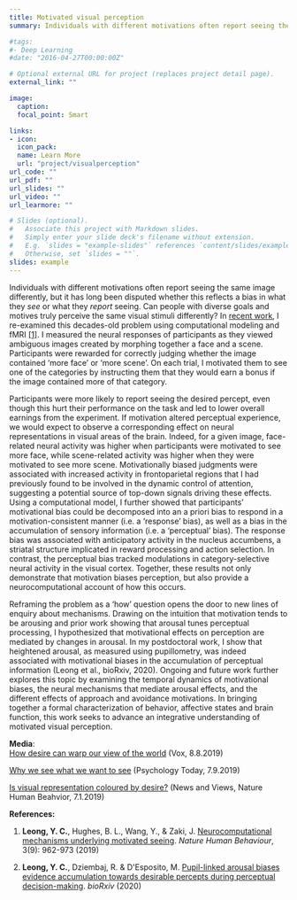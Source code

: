 ```yaml
---
title: Motivated visual perception
summary: Individuals with different motivations often report seeing the same image differently, but it is unclear whether this reflects a bias in what they *see* or what they *report* seeing. Can people with diverse goals and motives truly perceive the same visual stimuli differently? In recent work, I combined computational modeling and fMRI to provide a neurocomputational account of how motivation biases visual perception. 

#tags:
#- Deep Learning
#date: "2016-04-27T00:00:00Z"

# Optional external URL for project (replaces project detail page).
external_link: ""

image:
  caption: 
  focal_point: Smart

links:
- icon:
  icon_pack: 
  name: Learn More
  url: "project/visualperception"
url_code: ""
url_pdf: ""
url_slides: ""
url_video: ""
url_learmore: ""

# Slides (optional).
#   Associate this project with Markdown slides.
#   Simply enter your slide deck's filename without extension.
#   E.g. `slides = "example-slides"` references `content/slides/example-slides.md`.
#   Otherwise, set `slides = ""`.
slides: example
---
```


Individuals with different motivations often report seeing the same image differently, but it has long been disputed whether this reflects a bias in what they *see* or what they *report* seeing. Can people with diverse goals and motives truly perceive the same visual stimuli differently? In <a href="https://www.nature.com/articles/s41562-019-0637-z" target="_blank">recent work</a>, I re-examined this decades-old problem using computational modeling and fMRI <a href="https://www.nature.com/articles/s41562-019-0637-z" target="_blank">[1]</a>. I measured the neural responses of participants as they viewed ambiguous images created by morphing together a face and a scene. Participants were rewarded for correctly judging whether the image contained ‘more face’ or ‘more scene’. On each trial, I motivated them to see one of the categories by instructing them that they would earn a bonus if the image contained more of that category. 

Participants were more likely to report seeing the desired percept, even though this hurt their performance on the task and led to lower overall earnings from the experiment. If motivation altered perceptual experience, we would expect to observe a corresponding effect on neural representations in visual areas of the brain. Indeed, for a given image, face-related neural activity was higher when participants were motivated to see more face, while scene-related activity was higher when they were motivated to see more scene. Motivationally biased judgments were associated with increased activity in frontoparietal regions that I had previously found to be involved in the dynamic control of attention, suggesting a potential source of top-down signals driving these effects. Using a computational model, I further showed that participants’ motivational bias could be decomposed into an a priori bias to respond in a motivation-consistent manner (i.e. a ‘response’ bias), as well as a bias in the accumulation of sensory information (i.e. a ‘perceptual’ bias). The response bias was associated with anticipatory activity in the nucleus accumbens, a striatal structure implicated in reward processing and action selection. In contrast, the perceptual bias tracked modulations in category-selective neural activity in the visual cortex. Together, these results not only demonstrate that motivation biases perception, but also provide a neurocomputational account of how this occurs.

Reframing the problem as a ‘how’ question opens the door to new lines of enquiry about mechanisms. Drawing on the intuition that motivation tends to be arousing and prior work showing that arousal tunes perceptual processing, I hypothesized that motivational effects on perception are mediated by changes in arousal. In my postdoctoral work, I show that heightened arousal, as measured using pupillometry, was indeed associated with motivational biases in the accumulation of perceptual information (Leong et al., bioRxiv, 2020). Ongoing and future work further explores this topic by examining the temporal dynamics of motivational biases, the neural mechanisms that mediate arousal effects, and the different effects of approach and avoidance motivations. In bringing together a formal characterization of behavior, affective states and brain function, this work seeks to advance an integrative understanding of motivated visual perception.

**Media**:  
<a href="https://www.vox.com/science-and-health/2019/8/8/20706126/motivated-perception-psychology" target="_blank">How desire can warp our view of the world</a> (Vox, 8.8.2019)

<a href="https://www.psychologytoday.com/us/blog/between-cultures/201907/why-we-see-what-we-want-see" target="_blank">Why we see what we want to see</a> (Psychology Today, 7.9.2019)  

<a href="https://www.nature.com/articles/s41562-019-0639-x" target="_blank">Is visual representation coloured by desire?</a> (News and Views, Nature Human Beahvior, 7.1.2019)  

**References:**   
1. **Leong, Y. C.**, Hughes, B. L., Wang, Y., & Zaki, J. <a href="https://www.nature.com/articles/s41562-019-0637-z" target="_blank">Neurocomputational mechanisms underlying motivated seeing</a>. *Nature Human Behaviour*, 3(9): 962-973 (2019)   

2. **Leong, Y. C.**, Dziembaj, R. & D'Esposito, M. <a href="https://www.biorxiv.org/content/10.1101/2020.05.29.124115v1" target="_blank">Pupil-linked arousal biases evidence accumulation towards desirable percepts during perceptual decision-making</a>. *bioRxiv* (2020)  
 

